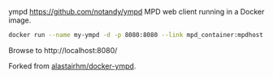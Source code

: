 ympd https://github.com/notandy/ympd MPD web client running in a Docker image.

```Bash
docker run --name my-ympd -d -p 8080:8080 --link mpd_container:mpdhost knapoc/docker-ympd
```

Browse to http://localhost:8080/

Forked from [alastairhm/docker-ympd](https://github.com/alastairhm/docker-ympd).